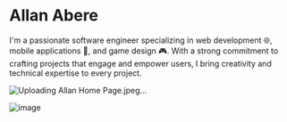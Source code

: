 # Allan Abere

I'm a passionate software engineer specializing in web development 🌐, mobile applications 📱, and game design 🎮. With a strong commitment to crafting projects that engage and empower users, I bring creativity and technical expertise to every project.

![Uploading Allan Home Page.jpeg…]()

![image](https://github.com/Allan70/Allan-Abere-Portfolio/blob/main/Screenshot_18-5-2024_94213_allanabere-bd579.web.app.jpeg)
